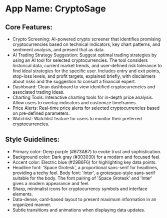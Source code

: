 # **App Name**: CryptoSage

## Core Features:

- Crypto Screening: AI-powered crypto screener that identifies promising cryptocurrencies based on technical indicators, key chart patterns, and sentiment analysis, and present that as data.
- AI Trading Strategy Suggestion: Suggest optimal trading strategies by using an AI tool for selected cryptocurrencies. The tool considers historical data, current market trends, and user-defined risk tolerance to find ideal strategies for the specific user. Includes entry and exit points, stop-loss levels, and profit targets, explained briefly, with disclaimers about risks and the suggestion to consult a financial expert.
- Dashboard: Clean dashboard to view identified cryptocurrencies and associated trading ideas.
- Charting Tools: Interactive charting tools for in-depth price analysis. Allow users to overlay indicators and customize timeframes.
- Price Alerts: Real-time price alerts for selected cryptocurrencies based on pre-defined parameters.
- Watchlist: Watchlist feature for users to monitor their preferred cryptocurrencies.

## Style Guidelines:

- Primary color: Deep purple (#673AB7) to evoke trust and sophistication.
- Background color: Dark gray (#303030) for a modern and focused feel.
- Accent color: Electric blue (#29B6F6) for highlighting key data points.
- Headline font: 'Space Grotesk', a proportional sans-serif for headlines, providing a techy feel. Body font: 'Inter', a grotesque-style sans-serif suitable for the body. The font pairing of 'Space Grotesk' and 'Inter' gives a modern appearance and feel.
- Sharp, minimalist icons for cryptocurrency symbols and interface elements.
- Data-dense, card-based layout to present maximum information in an organized manner.
- Subtle transitions and animations when displaying data updates.